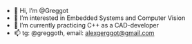 - 👋 Hi, I’m @Greggot
- 👀 I’m interested in Embedded Systems and Computer Vision
- 🌱 I’m currently practicing C++ as a CAD-developer
- 📫 tg: @greggoth, email: alexgerggot@gmail.com

